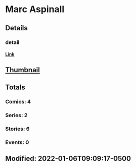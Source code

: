 # Marc  Aspinall 
## Details
### detail
#### [Link](http://marvel.com/comics/creators/14280/marc_aspinall?utm_campaign=apiRef&utm_source=225578a89fc76f3d20fbffda5d17a88d)
## [Thumbnail](http://i.annihil.us/u/prod/marvel/i/mg/b/40/image_not_available.jpg)
## Totals
### Comics: 4
### Series: 2
### Stories: 6
### Events: 0
## Modified: 2022-01-06T09:09:17-0500